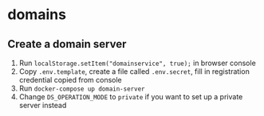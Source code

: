 # domains
## Create a domain server
1. Run `localStorage.setItem("domainservice", true);` in browser console
2. Copy `.env.template`, create a file called `.env.secret`, fill in registration credential copied from console
3. Run `docker-compose up domain-server`
4. Change `DS_OPERATION_MODE` to `private` if you want to set up a private server instead
